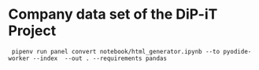 # Company data set of the DiP-iT Project

```
 pipenv run panel convert notebook/html_generator.ipynb --to pyodide-worker --index  --out . --requirements pandas
```
